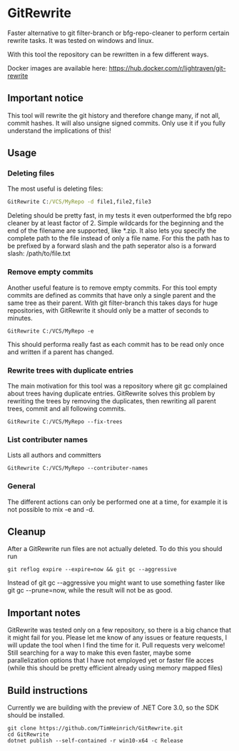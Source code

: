 # GitRewrite
Faster alternative to git filter-branch or bfg-repo-cleaner to perform certain rewrite tasks. It was tested on windows and linux.

With this tool the repository can be rewritten in a few different ways. 

Docker images are available here: https://hub.docker.com/r/lightraven/git-rewrite

## Important notice
This tool will rewrite the git history and therefore change many, if not all, commit hashes.
It will also unsigne signed commits. 
Only use it if you fully understand the implications of this!

## Usage
### Deleting files
The most useful is deleting files:
```cmd
GitRewrite C:/VCS/MyRepo -d file1,file2,file3
```
Deleting should be pretty fast, in my tests it even outperformed the bfg repo cleaner by at least factor of 2. 
Simple wildcards for the beginning and the end of the filename are supported, like &ast;.zip.
It also lets you specify the complete path to the file instead of only a file name. 
For this the path has to be prefixed by a forward slash and the path seperator also is a forward slash: /path/to/file.txt

### Remove empty commits
Another useful feature is to remove empty commits. 
For this tool empty commits are defined as commits that have only a single parent and the same tree as their parent.
With git filter-branch this takes days for huge repositories, with GitRewrite it should only be a matter of seconds to minutes.
```
GitRewrite C:/VCS/MyRepo -e
```
This should performa really fast as each commit has to be read only once and written if a parent has changed.

### Rewrite trees with duplicate entries
The main motivation for this tool was a repository where git gc complained about trees having duplicate entries. 
GitRewrite solves this problem by rewriting the trees by removing the duplicates, then rewriting all parent trees, commit and all following commits.
```
GitRewrite C:/VCS/MyRepo --fix-trees
```

### List contributer names
Lists all authors and committers
```
GitRewrite C:/VCS/MyRepo --contributer-names
```

### General 
The different actions can only be performed one at a time, for example it is not possible to mix -e and -d.

## Cleanup
After a GitRewrite run files are not actually deleted. To do this you should run
```
git reflog expire --expire=now && git gc --aggressive
```
Instead of git gc --aggressive you might want to use something faster like git gc --prune=now, while the result will not be as good.

## Important notes
GitRewrite was tested only on a few repository, so there is a big chance that it might fail for you. 
Please let me know of any issues or feature requests, I will update the tool when I find the time for it. 
Pull requests very welcome! Still searching for a way to make this even faster, maybe some parallelization options that I have not employed yet or faster file acces (while this should be pretty efficient already using memory mapped files)

## Build instructions
Currently we are building with the preview of .NET Core 3.0, so the SDK should be installed.
```
git clone https://github.com/TimHeinrich/GitRewrite.git
cd GitRewrite
dotnet publish --self-contained -r win10-x64 -c Release 
```
